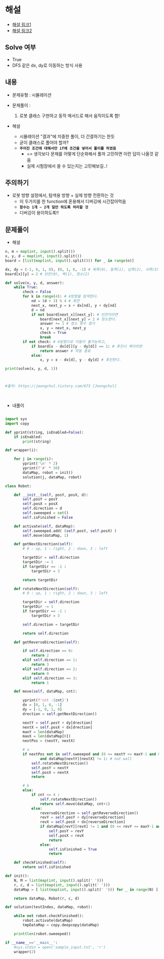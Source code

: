 # 해설
- [해설 링크1](https://jeongchul.tistory.com/673)
- [해설 링크2](https://jeongchul.tistory.com/672)

## Solve 여부
- True
- DFS 같은 dx, dy로 이동하는 방식 사용

## 내용
- 문제유형 : 시뮬레이션
- 문제풀이 :
    
    1) 로봇 클래스 구현하고 동작 메서드로 해서 움직이도록 함!
    
- 해설
    - 시뮬레이션 "결과"에 치중한 풀이, 더 간결하기는 한듯
    - 굳이 클래스로 풀어야 할까?
    - **`주어진 조건에 대해서만 if에 조건을 넣어서 풀이를 하였음`**
        - => 생각보다 문제를 어떻게 단순화해서 풀까 고민하면 이런 답이 나올것 같음
        - 실제 시험장에서 쓸 수 있는지는 고민해보길..!
        

## 주의하기

- 로봇 방향 설정에서, 탐색용 방향 + 실제 방향 전환하는 것
    - 이 두가지를 한 function에 혼용해서 디버깅에 시간잡아먹음
    - **`함수는 1개 ~ 2개 일만 하도록 처리할 것`**
    - 디버깅이 용이하도록!!

## 문제풀이

- 해설
```python
n, m = map(int, input().split())
x, y, d = map(int, input().split())
board = [list(map(int, input().split())) for _ in range(n)]

dx, dy = (-1, 0, 1, 0), (0, 1, 0, -1) # 북쪽(0), 동쪽(1), 남쪽(2), 서쪽(3)
board[x][y] = 2 # 빈칸(0), 벽(1), 청소(2)

def solve(x, y, d, answer):
	while True:
		check = False
		for k in range(4): # 4방향을 탐색한다.
			nd = (d + 3) % 4 # 회전
			next_x, next_y = x + dx[nd], y + dy[nd]
			d = nd
			if not board[next_x][next_y]: # 빈칸이라면
				board[next_x][next_y] = 2 # 청소한다.
				answer += 1 # 청소 횟수 증가
				x, y = next_x, next_y
				check = True
				break
		if not check: # 4방향으로 이동이 불가능하고,
			if board[x - dx[d]][y - dy[d]] == 1: # 후진시 벽이라면
				return answer # 작동 종료
			else:
				x, y = x - dx[d], y - dy[d] # 후진한다. 

print(solve(x, y, d, 1))



#출처: https://jeongchul.tistory.com/673 [Jeongchul]
```


<br>

- 내풀이
```python

import sys
import copy

def yprint(string, isEnabled=False):
	if isEnabled:
		print(string)

def wrapper(i):

	for j in range(i):
		yprint('\n' * 2)
		yprint(f'#' * 30)
		dataMap, robot = init()
		solution(j, dataMap, robot)

class Robot:

	def __init__(self, posY, posX, d):
		self.posY = posY
		self.posX = posX
		self.direction = d
		self.sweeeped = set()
		self.isFinished = False

	def activate(self, dataMap):
		self.sweeeped.add( (self.posY, self.posX) )
		self.move(dataMap, 1)

	def getNextDirection(self):
		# 0 : up, 1 : right, 2 : down, 3 : left

		targetDir = self.direction
		targetDir -= 1
		if targetDir == -1 :
			targetDir = 3

		return targetDir

	def rotateNextDirection(self):
		# 0 : up, 1 : right, 2 : down, 3 : left

		targetDir = self.direction
		targetDir -= 1
		if targetDir == -1 :
			targetDir = 3

		self.direction = targetDir

		return self.direction

	def getReverseDirection(self):

		if self.direction == 0:
			return 2
		elif self.direction == 1:
			return 3
		elif self.direction == 2:
			return 0
		elif self.direction == 3:
			return 1

	def move(self, dataMap, cnt):

		yprint(f'cnt :{cnt}')
		dx = [0, 1, 0, -1]
		dy = [-1, 0, 1, 0]
		drection = self.getNextDirection()

		nextY = self.posY + dy[drection]
		nextX = self.posX + dx[drection]
		maxY = len(dataMap)
		maxX = len(dataMap[0])
		nextPos = (nextY, nextX)

		# a
		if nextPos not in self.sweeeped and (0 <= nextY <= maxY-1 and 0 <= nextX <= maxX-1) \
				and dataMap[nextY][nextX] != 1: # not wall
			self.rotateNextDirection()
			self.posY = nextY
			self.posX = nextX
			return

		# b
		else:
			if cnt <= 4 :
				self.rotateNextDirection()
				return self.move(dataMap, cnt+1)
			else:
				reverseDirection = self.getReverseDirection()
				revY = self.posY + dy[reverseDirection]
				revX = self.posX + dx[reverseDirection]
				if dataMap[revY][revX] != 1 and (0 <= revY <= maxY-1 and 0 <= revX <= maxX-1):
					self.posY = revY
					self.posX = revX
					return
				else:
					self.isFinished = True
					return

	def checkFinished(self):
		return self.isFinished

def init():
	N, M = list(map(int, input().split(' ')))
	r, c, d = list(map(int, input().split(' ')))
	dataMap = [ list(map(int, input().split(' '))) for _ in range(N) ]

	return dataMap, Robot(r, c, d)

def solution(testIndex, dataMap, robot):

	while not robot.checkFinished():
		robot.activate(dataMap)
		tmpDataMap = copy.deepcopy(dataMap)

	print(len(robot.sweeeped))

if __name__=='__main__':
	#sys.stdin = open('sample_input.txt', 'r')
	wrapper(2)

```
